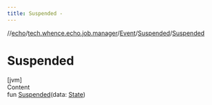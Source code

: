 ```yaml
---
title: Suspended -
---
```

//[echo](../../../index.md)/[tech.whence.echo.job.manager](../../index.md)/[Event](../index.md)/[Suspended](index.md)/[Suspended](-suspended.md)



# Suspended  
[jvm]  
Content  
fun [Suspended](-suspended.md)(data: [State](../../../tech.whence.echo.job.manager.state/-state/index.md))  



